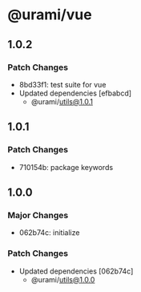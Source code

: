 # @urami/vue

## 1.0.2

### Patch Changes

- 8bd33f1: test suite for vue
- Updated dependencies [efbabcd]
  - @urami/utils@1.0.1

## 1.0.1

### Patch Changes

- 710154b: package keywords

## 1.0.0

### Major Changes

- 062b74c: initialize

### Patch Changes

- Updated dependencies [062b74c]
  - @urami/utils@1.0.0
